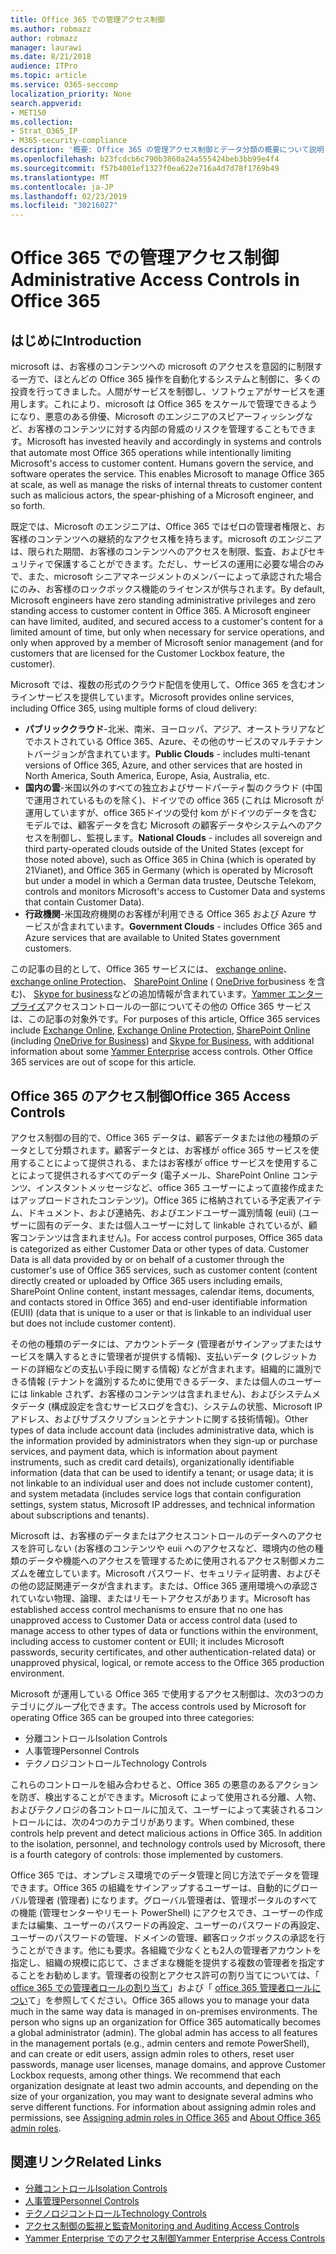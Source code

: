 ```yaml
---
title: Office 365 での管理アクセス制御
ms.author: robmazz
author: robmazz
manager: laurawi
ms.date: 8/21/2018
audience: ITPro
ms.topic: article
ms.service: O365-seccomp
localization_priority: None
search.appverid:
- MET150
ms.collection:
- Strat_O365_IP
- M365-security-compliance
description: '概要: Office 365 の管理アクセス制御とデータ分類の概要について説明します。'
ms.openlocfilehash: b23fcdcb6c790b3860a24a555424beb3bb99e4f4
ms.sourcegitcommit: f57b4001ef1327f0ea622e716a4d7d78f1769b49
ms.translationtype: MT
ms.contentlocale: ja-JP
ms.lasthandoff: 02/23/2019
ms.locfileid: "30216027"
---
```

# <a name="administrative-access-controls-in-office-365"></a><span data-ttu-id="d2cbf-103">Office 365 での管理アクセス制御</span><span class="sxs-lookup"><span data-stu-id="d2cbf-103">Administrative Access Controls in Office 365</span></span> 

## <a name="introduction"></a><span data-ttu-id="d2cbf-104">はじめに</span><span class="sxs-lookup"><span data-stu-id="d2cbf-104">Introduction</span></span>
<span data-ttu-id="d2cbf-p101">microsoft は、お客様のコンテンツへの microsoft のアクセスを意図的に制限する一方で、ほとんどの Office 365 操作を自動化するシステムと制御に、多くの投資を行ってきました。人間がサービスを制御し、ソフトウェアがサービスを運用します。これにより、microsoft は Office 365 をスケールで管理できるようになり、悪意のある俳優、Microsoft のエンジニアのスピアーフィッシングなど、お客様のコンテンツに対する内部の脅威のリスクを管理することもできます。</span><span class="sxs-lookup"><span data-stu-id="d2cbf-p101">Microsoft has invested heavily and accordingly in systems and controls that automate most Office 365 operations while intentionally limiting Microsoft's access to customer content. Humans govern the service, and software operates the service. This enables Microsoft to manage Office 365 at scale, as well as manage the risks of internal threats to customer content such as malicious actors, the spear-phishing of a Microsoft engineer, and so forth.</span></span>

<span data-ttu-id="d2cbf-p102">既定では、Microsoft のエンジニアは、Office 365 ではゼロの管理者権限と、お客様のコンテンツへの継続的なアクセス権を持ちます。microsoft のエンジニアは、限られた期間、お客様のコンテンツへのアクセスを制限、監査、およびセキュリティで保護することができます。ただし、サービスの運用に必要な場合のみで、また、microsoft シニアマネージメントのメンバーによって承認された場合にのみ、お客様のロックボックス機能のライセンスが供与されます。</span><span class="sxs-lookup"><span data-stu-id="d2cbf-p102">By default, Microsoft engineers have zero standing administrative privileges and zero standing access to customer content in Office 365. A Microsoft engineer can have limited, audited, and secured access to a customer's content for a limited amount of time, but only when necessary for service operations, and only when approved by a member of Microsoft senior management (and for customers that are licensed for the Customer Lockbox feature, the customer).</span></span>

<span data-ttu-id="d2cbf-110">Microsoft では、複数の形式のクラウド配信を使用して、Office 365 を含むオンラインサービスを提供しています。</span><span class="sxs-lookup"><span data-stu-id="d2cbf-110">Microsoft provides online services, including Office 365, using multiple forms of cloud delivery:</span></span>

- <span data-ttu-id="d2cbf-111">**パブリッククラウド**-北米、南米、ヨーロッパ、アジア、オーストラリアなどでホストされている Office 365、Azure、その他のサービスのマルチテナントバージョンが含まれています。</span><span class="sxs-lookup"><span data-stu-id="d2cbf-111">**Public Clouds** - includes multi-tenant versions of Office 365, Azure, and other services that are hosted in North America, South America, Europe, Asia, Australia, etc.</span></span>
- <span data-ttu-id="d2cbf-112">**国内の雲**-米国以外のすべての独立およびサードパーティ製のクラウド (中国で運用されているものを除く)、ドイツでの office 365 (これは Microsoft が運用していますが、office 365ドイツの受付 kom がドイツのデータを含むモデルでは、顧客データを含む Microsoft の顧客データやシステムへのアクセスを制御し、監視します。</span><span class="sxs-lookup"><span data-stu-id="d2cbf-112">**National Clouds** - includes all sovereign and third party-operated clouds outside of the United States (except for those noted above), such as Office 365 in China (which is operated by 21Vianet), and Office 365 in Germany (which is operated by Microsoft but under a model in which a German data trustee, Deutsche Telekom, controls and monitors Microsoft's access to Customer Data and systems that contain Customer Data).</span></span>
- <span data-ttu-id="d2cbf-113">**行政機関**-米国政府機関のお客様が利用できる Office 365 および Azure サービスが含まれています。</span><span class="sxs-lookup"><span data-stu-id="d2cbf-113">**Government Clouds** - includes Office 365 and Azure services that are available to United States government customers.</span></span>

<span data-ttu-id="d2cbf-p103">この記事の目的として、Office 365 サービスには、 [exchange online](https://docs.microsoft.com/Exchange/exchange-online)、 [exchange online Protection](https://docs.microsoft.com/Office365/SecurityCompliance/eop/exchange-online-protection-overview)、 [SharePoint Online](https://docs.microsoft.com/sharepoint/sharepoint-online) ( [OneDrive for](https://docs.microsoft.com/OneDrive/onedrive)business を含む)、 [Skype for business](https://docs.microsoft.com/SkypeForBusiness/skype-for-business-online)などの追加情報が含まれています。[Yammer エンタープライズ](https://support.office.com/article/yammer-–-admin-help-e1464355-1f97-49ac-b2aa-dd320b179dbe?ui=en-US&rs=en-US&ad=US)アクセスコントロールの一部についてその他の Office 365 サービスは、この記事の対象外です。</span><span class="sxs-lookup"><span data-stu-id="d2cbf-p103">For purposes of this article, Office 365 services include [Exchange Online](https://docs.microsoft.com/Exchange/exchange-online), [Exchange Online Protection](https://docs.microsoft.com/Office365/SecurityCompliance/eop/exchange-online-protection-overview), [SharePoint Online](https://docs.microsoft.com/sharepoint/sharepoint-online) (including [OneDrive for Business](https://docs.microsoft.com/OneDrive/onedrive)) and [Skype for Business](https://docs.microsoft.com/SkypeForBusiness/skype-for-business-online), with additional information about some [Yammer Enterprise](https://support.office.com/article/yammer-–-admin-help-e1464355-1f97-49ac-b2aa-dd320b179dbe?ui=en-US&rs=en-US&ad=US) access controls. Other Office 365 services are out of scope for this article.</span></span>

## <a name="office-365-access-controls"></a><span data-ttu-id="d2cbf-116">Office 365 のアクセス制御</span><span class="sxs-lookup"><span data-stu-id="d2cbf-116">Office 365 Access Controls</span></span>
<span data-ttu-id="d2cbf-p104">アクセス制御の目的で、Office 365 データは、顧客データまたは他の種類のデータとして分類されます。顧客データとは、お客様が office 365 サービスを使用することによって提供される、またはお客様が office サービスを使用することによって提供されるすべてのデータ (電子メール、SharePoint Online コンテンツ、インスタントメッセージなど、office 365 ユーザーによって直接作成またはアップロードされたコンテンツ)。Office 365 に格納されている予定表アイテム、ドキュメント、および連絡先、およびエンドユーザー識別情報 (euii) (ユーザーに固有のデータ、または個人ユーザーに対して linkable されているが、顧客コンテンツは含まれません)。</span><span class="sxs-lookup"><span data-stu-id="d2cbf-p104">For access control purposes, Office 365 data is categorized as either Customer Data or other types of data. Customer Data is all data provided by or on behalf of a customer through the customer's use of Office 365 services, such as customer content (content directly created or uploaded by Office 365 users including emails, SharePoint Online content, instant messages, calendar items, documents, and contacts stored in Office 365) and end-user identifiable information (EUII) (data that is unique to a user or that is linkable to an individual user but does not include customer content).</span></span> 

<span data-ttu-id="d2cbf-119">その他の種類のデータには、アカウントデータ (管理者がサインアップまたはサービスを購入するときに管理者が提供する情報)、支払いデータ (クレジットカードの詳細などの支払い手段に関する情報) などが含まれます。組織的に識別できる情報 (テナントを識別するために使用できるデータ、または個人のユーザーには linkable されず、お客様のコンテンツは含まれません)、およびシステムメタデータ (構成設定を含むサービスログを含む)、システムの状態、Microsoft IP アドレス、およびサブスクリプションとテナントに関する技術情報)。</span><span class="sxs-lookup"><span data-stu-id="d2cbf-119">Other types of data include account data (includes administrative data, which is the information provided by administrators when they sign-up or purchase services, and payment data, which is information about payment instruments, such as credit card details), organizationally identifiable information (data that can be used to identify a tenant; or usage data; it is not linkable to an individual user and does not include customer content), and system metadata (includes service logs that contain configuration settings, system status, Microsoft IP addresses, and technical information about subscriptions and tenants).</span></span>

<span data-ttu-id="d2cbf-120">Microsoft は、お客様のデータまたはアクセスコントロールのデータへのアクセスを許可しない (お客様のコンテンツや euii へのアクセスなど、環境内の他の種類のデータや機能へのアクセスを管理するために使用されるアクセス制御メカニズムを確立しています。Microsoft パスワード、セキュリティ証明書、およびその他の認証関連データが含まれます。または、Office 365 運用環境への承認されていない物理、論理、またはリモートアクセスがあります。</span><span class="sxs-lookup"><span data-stu-id="d2cbf-120">Microsoft has established access control mechanisms to ensure that no one has unapproved access to Customer Data or access control data (used to manage access to other types of data or functions within the environment, including access to customer content or EUII; it includes Microsoft passwords, security certificates, and other authentication-related data) or unapproved physical, logical, or remote access to the Office 365 production environment.</span></span>

<span data-ttu-id="d2cbf-121">Microsoft が運用している Office 365 で使用するアクセス制御は、次の3つのカテゴリにグループ化できます。</span><span class="sxs-lookup"><span data-stu-id="d2cbf-121">The access controls used by Microsoft for operating Office 365 can be grouped into three categories:</span></span>
- <span data-ttu-id="d2cbf-122">分離コントロール</span><span class="sxs-lookup"><span data-stu-id="d2cbf-122">Isolation Controls</span></span>
- <span data-ttu-id="d2cbf-123">人事管理</span><span class="sxs-lookup"><span data-stu-id="d2cbf-123">Personnel Controls</span></span>
- <span data-ttu-id="d2cbf-124">テクノロジコントロール</span><span class="sxs-lookup"><span data-stu-id="d2cbf-124">Technology Controls</span></span>

<span data-ttu-id="d2cbf-p105">これらのコントロールを組み合わせると、Office 365 の悪意のあるアクションを防ぎ、検出することができます。Microsoft によって使用される分離、人物、およびテクノロジの各コントロールに加えて、ユーザーによって実装されるコントロールには、次の4つのカテゴリがあります。</span><span class="sxs-lookup"><span data-stu-id="d2cbf-p105">When combined, these controls help prevent and detect malicious actions in Office 365. In addition to the isolation, personnel, and technology controls used by Microsoft, there is a fourth category of controls: those implemented by customers.</span></span>

<span data-ttu-id="d2cbf-p106">Office 365 では、オンプレミス環境でのデータ管理と同じ方法でデータを管理できます。Office 365 の組織をサインアップするユーザーは、自動的にグローバル管理者 (管理者) になります。グローバル管理者は、管理ポータルのすべての機能 (管理センターやリモート PowerShell) にアクセスでき、ユーザーの作成または編集、ユーザーのパスワードの再設定、ユーザーのパスワードの再設定、ユーザーのパスワードの管理、ドメインの管理、顧客ロックボックスの承認を行うことができます。他にも要求。各組織で少なくとも2人の管理者アカウントを指定し、組織の規模に応じて、さまざまな機能を提供する複数の管理者を指定することをお勧めします。管理者の役割とアクセス許可の割り当てについては、「 [office 365 での管理者ロールの割り当て](https://support.office.com/article/Assigning-admin-roles-in-Office-365-eac4d046-1afd-4f1a-85fc-8219c79e1504)」および「 [office 365 管理者ロールについ](https://support.office.com/article/Permissions-in-Office-365-DA585EEA-F576-4F55-A1E0-87090B6AAA9D)て」を参照してください。</span><span class="sxs-lookup"><span data-stu-id="d2cbf-p106">Office 365 allows you to manage your data much in the same way data is managed in on-premises environments. The person who signs up an organization for Office 365 automatically becomes a global administrator (admin). The global admin has access to all features in the management portals (e.g., admin centers and remote PowerShell), and can create or edit users, assign admin roles to others, reset user passwords, manage user licenses, manage domains, and approve Customer Lockbox requests, among other things. We recommend that each organization designate at least two admin accounts, and depending on the size of your organization, you may want to designate several admins who serve different functions. For information about assigning admin roles and permissions, see [Assigning admin roles in Office 365](https://support.office.com/article/Assigning-admin-roles-in-Office-365-eac4d046-1afd-4f1a-85fc-8219c79e1504) and [About Office 365 admin roles](https://support.office.com/article/Permissions-in-Office-365-DA585EEA-F576-4F55-A1E0-87090B6AAA9D).</span></span>


## <a name="related-links"></a><span data-ttu-id="d2cbf-132">関連リンク</span><span class="sxs-lookup"><span data-stu-id="d2cbf-132">Related Links</span></span>

- [<span data-ttu-id="d2cbf-133">分離コントロール</span><span class="sxs-lookup"><span data-stu-id="d2cbf-133">Isolation Controls</span></span>](office-365-isolation-controls.md)
- [<span data-ttu-id="d2cbf-134">人事管理</span><span class="sxs-lookup"><span data-stu-id="d2cbf-134">Personnel Controls</span></span>](office-365-personnel-controls.md)
- [<span data-ttu-id="d2cbf-135">テクノロジコントロール</span><span class="sxs-lookup"><span data-stu-id="d2cbf-135">Technology Controls</span></span>](office-365-technology-controls.md)
- [<span data-ttu-id="d2cbf-136">アクセス制御の監視と監査</span><span class="sxs-lookup"><span data-stu-id="d2cbf-136">Monitoring and Auditing Access Controls</span></span>](office-365-monitoring-and-auditing-access-controls.md)
- [<span data-ttu-id="d2cbf-137">Yammer Enterprise でのアクセス制御</span><span class="sxs-lookup"><span data-stu-id="d2cbf-137">Yammer Enterprise Access Controls</span></span>](office-365-yammer-enterprise-access-controls.md)